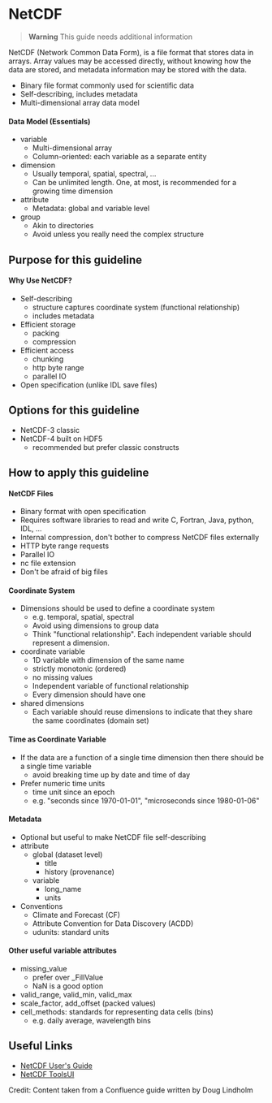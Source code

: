 # NetCDF
>**Warning**
> This guide needs additional information

NetCDF (Network Common Data Form), is a file format that stores data in arrays. Array values may be accessed directly,
without knowing how the data are stored, and metadata information may be stored with the data.

* Binary file format commonly used for scientific data
* Self-describing, includes metadata
* Multi-dimensional array data model

#### Data Model (Essentials)
* variable
  * Multi-dimensional array
  * Column-oriented: each variable as a separate entity
* dimension
  * Usually temporal, spatial, spectral, ...
  * Can be unlimited length. One, at most, is recommended for a growing time dimension
* attribute
  * Metadata: global and variable level
* group
  * Akin to directories
  * Avoid unless you really need the complex structure


## Purpose for this guideline

#### Why Use NetCDF?
* Self-describing
  * structure captures coordinate system (functional relationship)
  * includes metadata
* Efficient storage
  * packing
  * compression
* Efficient access
  * chunking
  * http byte range
  * parallel IO
* Open specification (unlike IDL save files)

## Options for this guideline

* NetCDF-3 classic
* NetCDF-4 built on HDF5
  * recommended but prefer classic constructs

## How to apply this guideline

#### NetCDF Files
* Binary format with open specification
* Requires software libraries to read and write C, Fortran, Java, python, IDL, ...
* Internal compression, don't bother to compress NetCDF files externally
* HTTP byte range requests
* Parallel IO
* nc file extension
* Don't be afraid of big files

#### Coordinate System
* Dimensions should be used to define a coordinate system
  * e.g. temporal, spatial, spectral
  * Avoid using dimensions to group data
  * Think "functional relationship". Each independent variable should represent a dimension.
* coordinate variable
  * 1D variable with dimension of the same name
  * strictly monotonic (ordered)
  * no missing values
  * Independent variable of functional relationship
  * Every dimension should have one
* shared dimensions
  * Each variable should reuse dimensions to indicate that they share the same coordinates (domain set)

#### Time as Coordinate Variable
* If the data are a function of a single time dimension then there should be a single time variable
  * avoid breaking time up by date and time of day
* Prefer numeric time units
  * time unit since an epoch
  * e.g. "seconds since 1970-01-01", "microseconds since 1980-01-06"

#### Metadata
* Optional but useful to make NetCDF file self-describing
* attribute
  * global (dataset level)
    * title
    * history (provenance)
  * variable
    * long_name
    * units
* Conventions
  * Climate and Forecast (CF)
  * Attribute Convention for Data Discovery (ACDD)
  * udunits: standard units

#### Other useful variable attributes
* missing_value
  * prefer over _FillValue
  * NaN is a good option
* valid_range, valid_min, valid_max
* scale_factor, add_offset (packed values)
* cell_methods: standards for representing data cells (bins)
  * e.g. daily average, wavelength bins

## Useful Links
* [NetCDF User's Guide](https://docs.unidata.ucar.edu/nug/current/)
* [NetCDF ToolsUI](https://docs.unidata.ucar.edu/netcdf-java/current/userguide/toolsui_ref.html)


Credit: Content taken from a Confluence guide written by Doug Lindholm